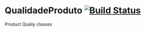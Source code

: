 # QualidadeProduto  [![Build Status](https://travis-ci.com/AugustoKlaic/QualidadeProduto.svg?branch=master)](https://travis-ci.com/AugustoKlaic/QualidadeProduto)
Product Qualiy classes


